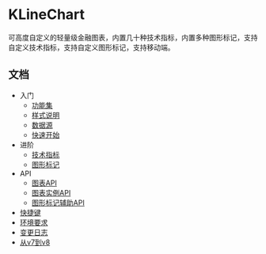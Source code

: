 # KLineChart
可高度自定义的轻量级金融图表，内置几十种技术指标，内置多种图形标记，支持自定义技术指标，支持自定义图形标记，支持移动端。

## 文档
+ 入门
  + [功能集](features.md)
  + [样式说明](styles.md)
  + [数据源](datasource.md)
  + [快速开始](quick-start.md)
+ 进阶
  + [技术指标](technical-indicator.md)
  + [图形标记](graphic-mark.md)
+ API
  + [图表API](chart-api.md)
  + [图表实例API](instance-api.md)
  + [图形标记辅助API](graphic-mark-auxiliary-api.md)
+ [快捷键](hot-key.md)
+ [环境要求](environment.md)
+ [变更日志](changelog.md)
+ [从v7到v8](v7-to-v8.md)
